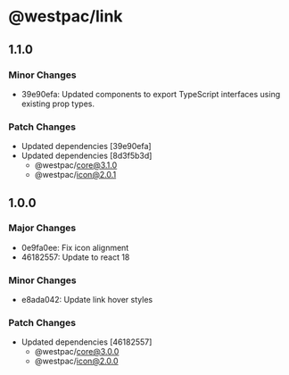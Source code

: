 # @westpac/link

## 1.1.0

### Minor Changes

- 39e90efa: Updated components to export TypeScript interfaces using existing prop types.

### Patch Changes

- Updated dependencies [39e90efa]
- Updated dependencies [8d3f5b3d]
  - @westpac/core@3.1.0
  - @westpac/icon@2.0.1

## 1.0.0

### Major Changes

- 0e9fa0ee: Fix icon alignment
- 46182557: Update to react 18

### Minor Changes

- e8ada042: Update link hover styles

### Patch Changes

- Updated dependencies [46182557]
  - @westpac/core@3.0.0
  - @westpac/icon@2.0.0
